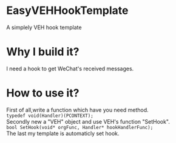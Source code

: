 # EasyVEHHookTemplate  
A simplely VEH hook template  
# Why I build it?  
I need a hook to get WeChat's received messages.  
# How to use it?  
First of all,write a function which have you need method.  
`typedef void(Handler)(PCONTEXT);`  
Secondly new a "VEH" object and use VEH's function "SetHook".  
`bool SetHook(void* orgFunc, Handler* hookHandlerFunc);`  
The last my template is automaticly set hook.  
